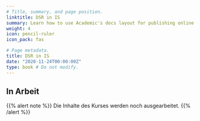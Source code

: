 ```yaml
---
# Title, summary, and page position.
linktitle: DSR in IS
summary: Learn how to use Academic's docs layout for publishing online courses, software documentation, and tutorials.
weight: 4
icon: pencil-ruler
icon_pack: fas

# Page metadata.
title: DSR in IS
date: "2020-11-24T00:00:00Z"
type: book # Do not modify.
---
```


## In Arbeit

{{% alert note %}}
Die Inhalte des Kurses werden noch ausgearbeitet.
{{% /alert %}}
